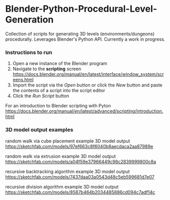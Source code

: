 # Blender-Python-Procedural-Level-Generation
Collection of scripts for generating 3D levels (environments/dungeons) procedurally. Leverages Blender's Python API. Currently a work in progress.

### Instructions to run
1. Open a new instance of the Blender program
2. Navigate to the **scripting** screen https://docs.blender.org/manual/en/latest/interface/window_system/screens.html
3. Import the script via the *Open* button or click the *New* button and paste the contents of a script into the script editor
4. Click the *Run Script* button

For an introduction to Blender scripting with Pyton
https://docs.blender.org/manual/en/latest/advanced/scripting/introduction.html

### 3D model output examples
random walk via cube placement example 3D model output
https://sketchfab.com/models/97ef663c8f6040b8aecdaca2aa87989e

random walk via extrusion example 3D model output
https://sketchfab.com/models/a04f59e37966449c98c2839999800c8a

recursive backtracking algorithm example 3D model output
https://sketchfab.com/models/7437daa03a0543d48c5eb599681d7e07

recursive division algorithm example 3D model output
https://sketchfab.com/models/8587b464b2034485886cd094c7adf14c